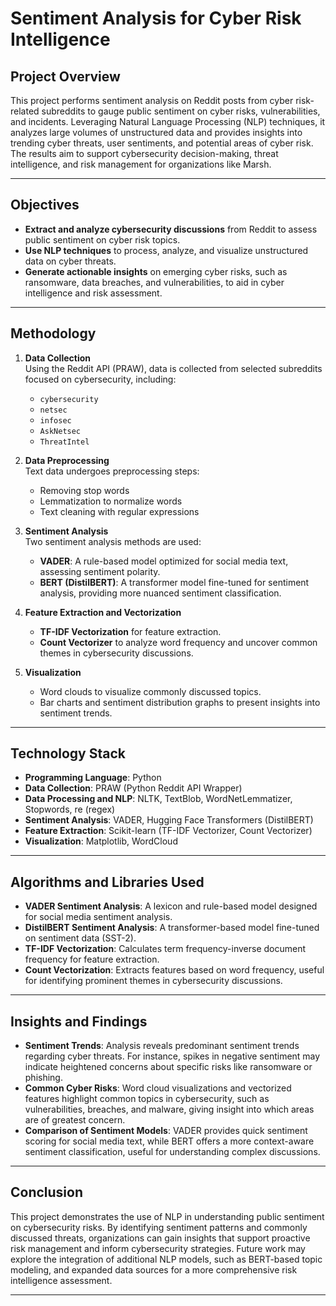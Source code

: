 # Sentiment Analysis for Cyber Risk Intelligence

## Project Overview
This project performs sentiment analysis on Reddit posts from cyber risk-related subreddits to gauge public sentiment on cyber risks, vulnerabilities, and incidents. Leveraging Natural Language Processing (NLP) techniques, it analyzes large volumes of unstructured data and provides insights into trending cyber threats, user sentiments, and potential areas of cyber risk. The results aim to support cybersecurity decision-making, threat intelligence, and risk management for organizations like Marsh.

---

## Objectives
- **Extract and analyze cybersecurity discussions** from Reddit to assess public sentiment on cyber risk topics.
- **Use NLP techniques** to process, analyze, and visualize unstructured data on cyber threats.
- **Generate actionable insights** on emerging cyber risks, such as ransomware, data breaches, and vulnerabilities, to aid in cyber intelligence and risk assessment.

---

## Methodology

1. **Data Collection**  
   Using the Reddit API (PRAW), data is collected from selected subreddits focused on cybersecurity, including:
   - `cybersecurity`
   - `netsec`
   - `infosec`
   - `AskNetsec`
   - `ThreatIntel`

2. **Data Preprocessing**  
   Text data undergoes preprocessing steps:
   - Removing stop words
   - Lemmatization to normalize words
   - Text cleaning with regular expressions

3. **Sentiment Analysis**  
   Two sentiment analysis methods are used:
   - **VADER**: A rule-based model optimized for social media text, assessing sentiment polarity.
   - **BERT (DistilBERT)**: A transformer model fine-tuned for sentiment analysis, providing more nuanced sentiment classification.

4. **Feature Extraction and Vectorization**  
   - **TF-IDF Vectorization** for feature extraction.
   - **Count Vectorizer** to analyze word frequency and uncover common themes in cybersecurity discussions.

5. **Visualization**  
   - Word clouds to visualize commonly discussed topics.
   - Bar charts and sentiment distribution graphs to present insights into sentiment trends.

---

## Technology Stack
- **Programming Language**: Python
- **Data Collection**: PRAW (Python Reddit API Wrapper)
- **Data Processing and NLP**: NLTK, TextBlob, WordNetLemmatizer, Stopwords, re (regex)
- **Sentiment Analysis**: VADER, Hugging Face Transformers (DistilBERT)
- **Feature Extraction**: Scikit-learn (TF-IDF Vectorizer, Count Vectorizer)
- **Visualization**: Matplotlib, WordCloud

---

## Algorithms and Libraries Used

- **VADER Sentiment Analysis**: A lexicon and rule-based model designed for social media sentiment analysis.
- **DistilBERT Sentiment Analysis**: A transformer-based model fine-tuned on sentiment data (SST-2).
- **TF-IDF Vectorization**: Calculates term frequency-inverse document frequency for feature extraction.
- **Count Vectorization**: Extracts features based on word frequency, useful for identifying prominent themes in cybersecurity discussions.

---

## Insights and Findings

- **Sentiment Trends**: Analysis reveals predominant sentiment trends regarding cyber threats. For instance, spikes in negative sentiment may indicate heightened concerns about specific risks like ransomware or phishing.
- **Common Cyber Risks**: Word cloud visualizations and vectorized features highlight common topics in cybersecurity, such as vulnerabilities, breaches, and malware, giving insight into which areas are of greatest concern.
- **Comparison of Sentiment Models**: VADER provides quick sentiment scoring for social media text, while BERT offers a more context-aware sentiment classification, useful for understanding complex discussions.

---

## Conclusion
This project demonstrates the use of NLP in understanding public sentiment on cybersecurity risks. By identifying sentiment patterns and commonly discussed threats, organizations can gain insights that support proactive risk management and inform cybersecurity strategies. Future work may explore the integration of additional NLP models, such as BERT-based topic modeling, and expanded data sources for a more comprehensive risk intelligence assessment.

---
